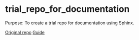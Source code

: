 # trial_repo_for_documentation

Purpose: To create a trial repo for documentation using Sphinx.

[Original repo](https://github.com/readthedocs/tutorial-template)     [Guide](https://docs.readthedocs.io/en/stable/tutorial/) 
